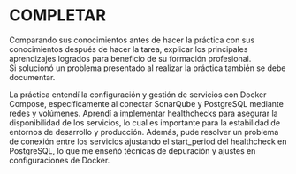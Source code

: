 # COMPLETAR  
Comparando sus conocimientos antes de hacer la práctica con sus conocimientos después de hacer la tarea, explicar los principales aprendizajes logrados para beneficio de su formación profesional.  
Si solucionó un problema presentado al realizar la práctica también se debe documentar.


La práctica entendí la configuración y gestión de servicios con Docker Compose, específicamente al conectar SonarQube y PostgreSQL mediante redes y volúmenes. Aprendí a implementar healthchecks para asegurar la disponibilidad de los servicios, lo cual es importante para la estabilidad de entornos de desarrollo y producción. Además, pude resolver un problema de conexión entre los servicios ajustando el start_period del healthcheck en PostgreSQL, lo que me enseñó técnicas de depuración y ajustes en configuraciones de Docker. 
